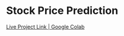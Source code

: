 # Stock Price Prediction
[Live Project Link | Google Colab](https://colab.research.google.com/drive/1t7wadPzHtRWq0aPN1pLH0OZK0PmSqOo1?usp=drive_link)
